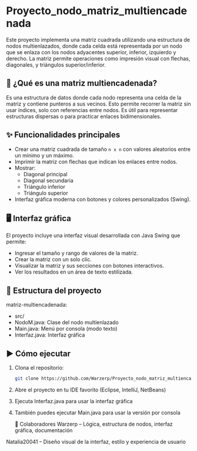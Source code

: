 # Proyecto_nodo_matriz_multiencadenada

Este proyecto implementa una matriz cuadrada utilizando una estructura de nodos multienlazados, donde cada celda está representada por un nodo que se enlaza con los nodos adyacentes superior, inferior, izquierdo y derecho. La matriz permite operaciones como impresión visual con flechas, diagonales, y triángulos superior/inferior.

## 🧠 ¿Qué es una matriz multiencadenada?

Es una estructura de datos donde cada nodo representa una celda de la matriz y contiene punteros a sus vecinos. Esto permite recorrer la matriz sin usar índices, solo con referencias entre nodos. Es útil para representar estructuras dispersas o para practicar enlaces bidimensionales.

## ✨ Funcionalidades principales

- Crear una matriz cuadrada de tamaño `n x n` con valores aleatorios entre un mínimo y un máximo.
- Imprimir la matriz con flechas que indican los enlaces entre nodos.
- Mostrar:
  - Diagonal principal
  - Diagonal secundaria
  - Triángulo inferior
  - Triángulo superior
- Interfaz gráfica moderna con botones y colores personalizados (Swing).

## 🖥️ Interfaz gráfica

El proyecto incluye una interfaz visual desarrollada con Java Swing que permite:

- Ingresar el tamaño y rango de valores de la matriz.
- Crear la matriz con un solo clic.
- Visualizar la matriz y sus secciones con botones interactivos.
- Ver los resultados en un área de texto estilizada.

## 📁 Estructura del proyecto

matriz-multiencadenada:
-  src/
- NodoM.java: Clase del nodo multienlazado
- Main.java: Menú por consola (modo texto)
- Interfaz.java: Interfaz gráfica 

## ▶️ Cómo ejecutar

1. Clona el repositorio:
   ```bash
   git clone https://github.com/Warzerp/Proyecto_nodo_matriz_multiencadenada.git

2. Abre el proyecto en tu IDE favorito (Eclipse, IntelliJ, NetBeans)

3. Ejecuta Interfaz.java para usar la interfaz gráfica
   
5. También puedes ejecutar Main.java para usar la versión por consola

   👥 Colaboradores
Warzerp – Lógica, estructura de nodos, interfaz gráfica, documentación

Natalia20041 – Diseño visual de la interfaz, estilo y experiencia de usuario

